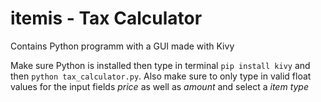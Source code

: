 # itemis - Tax Calculator

Contains Python programm with a GUI made with Kivy

Make sure Python is installed then type in terminal `pip install kivy` and then `python tax_calculator.py`.
Also make sure to only type in valid float values for the input fields *price* as well as *amount* and select a *item type*
